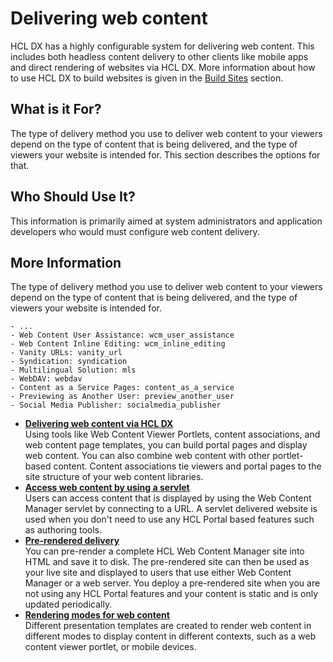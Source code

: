 # Delivering web content

HCL DX has a highly configurable system for delivering web content. This includes both headless content delivery to other clients like mobile apps and direct rendering of websites via HCL DX. More information about how to use HCL DX to build websites is given in the [Build Sites](../../build_sites/index.md) section.

## What is it For?

The type of delivery method you use to deliver web content to your viewers depend on the type of content that is being delivered, and the type of viewers your website is intended for. This section describes the options for that.

## Who Should Use It?

This information is primarily aimed at system administrators and application developers who would must configure web content delivery.

## More Information

The type of delivery method you use to deliver web content to your viewers depend on the type of content that is being delivered, and the type of viewers your website is intended for.

    - ...
    - Web Content User Assistance: wcm_user_assistance
    - Web Content Inline Editing: wcm_inline_editing
    - Vanity URLs: vanity_url
    - Syndication: syndication
    - Multilingual Solution: mls
    - WebDAV: webdav
    - Content as a Service Pages: content_as_a_service
    - Previewing as Another User: preview_another_user
    - Social Media Publisher: socialmedia_publisher



-   **[Delivering web content via HCL DX](../delivering_web_content/deliver_webcontent_on_dx/index.md)**  
Using tools like Web Content Viewer Portlets, content associations, and web content page templates, you can build portal pages and display web content. You can also combine web content with other portlet-based content. Content associations tie viewers and portal pages to the site structure of your web content libraries.
-   **[Access web content by using a servlet](wcm_config_delivery_servlet.md)**  
Users can access content that is displayed by using the Web Content Manager servlet by connecting to a URL. A servlet delivered website is used when you don't need to use any HCL Portal based features such as authoring tools.
-   **[Pre-rendered delivery](../delivering_web_content/pre-rendered_delivery/index.md)**  
You can pre-render a complete HCL Web Content Manager site into HTML and save it to disk. The pre-rendered site can then be used as your live site and displayed to users that use either Web Content Manager or a web server. You deploy a pre-rendered site when you are not using any HCL Portal features and your content is static and is only updated periodically.
-   **[Rendering modes for web content](wcm_rendering_modes.md)**  
Different presentation templates are created to render web content in different modes to display content in different contexts, such as a web content viewer portlet, or mobile devices.


